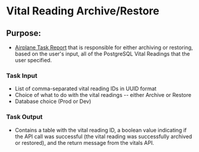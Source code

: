 # Vital Reading Archive/Restore

## Purpose:

- [Airplane Task Report](https://app.airplane.dev/tasks/tsk20230420ztobcsp4ppy?__env=prod) that is responsible for either archiving or restoring, based on the user's input, all of the PostgreSQL Vital Readings that the user specified.

### Task Input

- List of comma-separated vital reading IDs in UUID format
- Choice of what to do with the vital readings -- either Archive or Restore
- Database choice (Prod or Dev)

### Task Output

- Contains a table with the vital reading ID, a boolean value indicating if the API call was successful (the vital reading was successfully archived or restored), and the return message from the vitals API.
